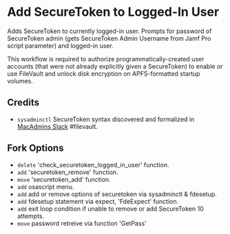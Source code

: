 # Add SecureToken  to Logged-In User

Adds SecureToken to currently logged-in user. Prompts for password of SecureToken admin (gets SecureToken Admin Username from Jamf Pro script parameter) and logged-in user.

This workflow is required to authorize programmatically-created user accounts (that were not already explicitly given a SecureToken) to enable or use FileVault and unlock disk encryption on APFS-formatted startup volumes.

## Credits

- `sysadminctl` SecureToken syntax discovered and formalized in [MacAdmins Slack](https://macadmins.slack.com) #filevault.

## Fork Options

- `delete` 'check_securetoken_logged_in_user' function.
- `add` 'securetoken_remove' function.
- `move` 'securetoken_add' function.
- `add` osascript menu.
- `add` add or remove options of securetoken via sysadminctl & fdesetup.
- `add` fdesetup statement via expect, 'FdeExpect' function.
- `add` exit loop condition if unable to remove or add SecureToken 10 attempts.
- `move` password retreive via function 'GetPass'

